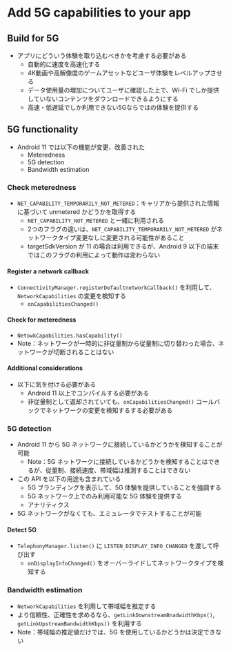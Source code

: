 # Add 5G capabilities to your app

## Build for 5G

* アプリにどういう体験を取り込むべきかを考慮する必要がある
  * 自動的に速度を高速化する
  * 4K動画や高解像度のゲームアセットなどユーザ体験をレベルアップさせる
  * データ使用量の増加についてユーザに確認した上で、Wi-Fi でしか提供していないコンテンツをダウンロードできるようにする
  * 高速・低遅延でしか利用できない5Gならではの体験を提供する

## 5G functionality

* Android 11 では以下の機能が変更、改善された
  * Meteredness
  * 5G detection
  * Bandwidth estimation

### Check meteredness

* `NET_CAPABILITY_TEMPORARILY_NOT_METERED`：キャリアから提供された情報に基づいて unmetered かどうかを取得する
  * `NET_CAPABILITY_NOT_METERED` と一緒に利用される
  * 2つのフラグの違いは、`NET_CAPABILITY_TEMPORARILY_NOT_METERED` がネットワークタイプ変更なしに変更される可能性があること
  * targetSdkVersion が 11 の場合は利用できるが、Android 9 以下の端末ではこのフラグの利用によって動作は変わらない

#### Register a network callback

* `ConnectivityManager.registerDefaultnetworkCallback()` を利用して、`NetworkCapabilities` の変更を検知する
  * `onCapabilitiesChanged()`

#### Check for meteredness

* `NetowkCapabilities.hasCapability()`
* Note：ネットワークが一時的に非従量制から従量制に切り替わった場合、ネットワークが切断されることはない

#### Additional considerations

* 以下に気を付ける必要がある
  * Android 11 以上でコンパイルする必要がある
  * 非従量制として返却されていても、`onCapabilitiesChanged()` コールバックでネットワークの変更を検知するする必要がある

### 5G detection

* Android 11 から 5G ネットワークに接続しているかどうかを検知することが可能
  * Note：5G ネットワークに接続しているかどうかを検知することはできるが、従量制、接続速度、帯域幅は推測することはできない
* この API を以下の用途も含まれている
  * 5G ブランディングを表示して、5G 体験を提供していることを強調する
  * 5G ネットワーク上でのみ利用可能な 5G 体験を提供する
  * アナリティクス
* 5G ネットワークがなくても、エミュレータでテストすることが可能


#### Detect 5G

* `TelephonyManager.listen()` に `LISTEN_DISPLAY_INFO_CHANGED` を渡して呼び出す
  * `onDisplayInfoChanged()` をオーバーライドしてネットワークタイプを検知する

### Bandwidth estimation

* `NetworkCapabilities` を利用して帯域幅を推定する
* より信頼性、正確性を求めるなら、`getLinkDownstreamBnadwidthKbps()`, `getLinkUpstreamBandwidthKbps()` を利用する
* Note：帯域幅の推定値だけでは、5G を使用しているかどうかは決定できない
